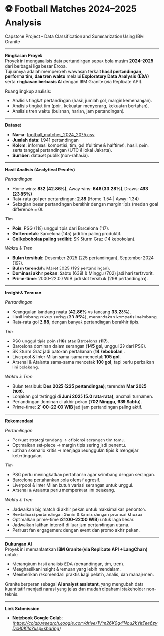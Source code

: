 # ⚽ Football Matches 2024–2025 Analysis 
Capstone Project – Data Classification and Summarization Using IBM Granite

---

**Ringkasan Proyek**  
Proyek ini menganalisis data pertandingan sepak bola musim **2024–2025** dari berbagai liga besar Eropa.  
Tujuannya adalah memperoleh wawasan terkait **hasil pertandingan, performa tim, dan tren waktu** melalui **Exploratory Data Analysis (EDA)** serta **ringkasan berbasis AI** dengan IBM Granite (via Replicate API).  

Ruang lingkup analisis:  
- Analisis tingkat pertandingan (hasil, jumlah gol, margin kemenangan).  
- Analisis tingkat tim (poin, kekuatan menyerang, kekuatan bertahan).  
- Analisis tren waktu (bulanan, harian, jam pertandingan).  

---

**Dataset**  
- **Nama**: [football_matches_2024_2025.csv](https://www.kaggle.com/datasets/tarekmasryo/football-matches-20242025-top-5-leagues) 
- **Jumlah data**: 1.941 pertandingan  
- **Kolom**: informasi kompetisi, tim, gol (fulltime & halftime), hasil, poin, serta tanggal pertandingan (UTC & lokal Jakarta).  
- **Sumber**: dataset publik (non-rahasia).  

---

**Hasil Analisis (Analytical Results)**  

*Pertandingan*  
- Home wins: **832 (42.86%)**, Away wins: **646 (33.28%)**, Draws: **463 (23.85%)**  
- Rata-rata gol per pertandingan: **2.88** (Home: 1.54 | Away: 1.34)  
- Sebagian besar pertandingan berakhir dengan margin tipis (median goal difference = 0).  

*Tim*  
- **Poin**: PSG (118) unggul tipis dari Barcelona (117).  
- **Gol tercetak**: Barcelona (145) jadi tim paling produktif.  
- **Gol kebobolan paling sedikit**: SK Sturm Graz (14 kebobolan).  

*Waktu & Tren*  
- **Bulan tersibuk**: Desember 2025 (225 pertandingan), September 2024 (197).  
- **Bulan terendah**: Maret 2025 (183 pertandingan).  
- **Dominasi akhir pekan**: Sabtu (639) & Minggu (702) jadi hari terfavorit.  
- **Prime-time**: 21:00–22:00 WIB jadi slot tersibuk (298 pertandingan).  

---

**Insight & Temuan**  

*Pertandingan*  
- Keunggulan kandang nyata (**42.86%** vs tandang **33.28%**).  
- Hasil imbang cukup sering (**23.85%**), menandakan kompetisi seimbang.  
- Rata-rata gol **2.88**, dengan banyak pertandingan berakhir tipis.  

*Tim*  
- PSG unggul tipis poin (**118**) atas Barcelona (**117**).  
- Barcelona dominan dalam serangan (**145 gol**, unggul 29 dari PSG).  
- SK Sturm Graz jadi patokan pertahanan (**14 kebobolan**).  
- Liverpool & Inter Milan sama-sama mencetak **105 gol**.  
- Arsenal & Atalanta sama-sama mencetak **100 gol**, tapi perlu perbaikan lini belakang.  

*Waktu & Tren*  
- Bulan tersibuk: **Des 2025 (225 pertandingan)**; terendah **Mar 2025 (183)**.  
- Lonjakan gol tertinggi di **Juni 2025 (5.0 rata-rata)**, anomali turnamen.  
- Pertandingan dominan di akhir pekan (**702 Minggu, 639 Sabtu**).  
- Prime-time: **21:00–22:00 WIB** jadi jam pertandingan paling aktif.  

---

**Rekomendasi**  

*Pertandingan*  
- Perkuat strategi tandang → efisiensi serangan tim tamu.  
- Optimalkan set-piece → margin tipis sering jadi penentu.  
- Latihan skenario kritis → menjaga keunggulan tipis & mengejar ketertinggalan.  

*Tim*  
- PSG perlu meningkatkan pertahanan agar seimbang dengan serangan.  
- Barcelona pertahankan pola ofensif agresif.  
- Liverpool & Inter Milan butuh variasi serangan untuk unggul.  
- Arsenal & Atalanta perlu memperkuat lini belakang.  

*Waktu & Tren*  
- Jadwalkan big match di akhir pekan untuk maksimalkan penonton.  
- Revitalisasi pertandingan Senin & Kamis dengan promosi khusus.  
- Optimalkan prime-time (**21:00–22:00 WIB**) untuk laga besar.  
- Jadwalkan latihan intensif di luar jam pertandingan utama.  
- Perkuat fan engagement dengan event dan promo akhir pekan.  

---

**Dukungan AI**  
Proyek ini memanfaatkan **IBM Granite (via Replicate API + LangChain)** untuk:  
- Merangkum hasil analisis EDA (pertandingan, tim, tren).  
- Menghasilkan insight & temuan yang lebih mendalam.  
- Memberikan rekomendasi praktis bagi pelatih, analis, dan manajemen.  

Granite berperan sebagai **AI analyst assistant**, yang mengubah data kuantitatif menjadi narasi yang jelas dan mudah dipahami stakeholder non-teknis.  

---

**Link Submission**  
- **Notebook Google Colab**: *(https://colab.research.google.com/drive/1Vjm26K0g4INou2kYitZee6zyDcH0KlIa?usp=sharing)*
